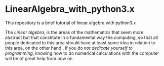 # LinearAlgebra_with_python3.x
This repository is a brief tutorial of linear algebra with python3.x

The *Linear algebra*, is the areas of the mathematics that seem more abstract but that constitute in a fundamental way the computing, so that all people dedicated to this area should have at least some idea in relation to this area, on the other hand , if you do *not dedicate yourself to programming*, knowing how to do numerical calculations with the computer will be of great help from now on.
